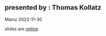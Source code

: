 # 
## presented by : Thomas Kollatz

Mainz 2022-11-30

slides are [online](https://digicademy.github.io/RMU2022_BKD)
